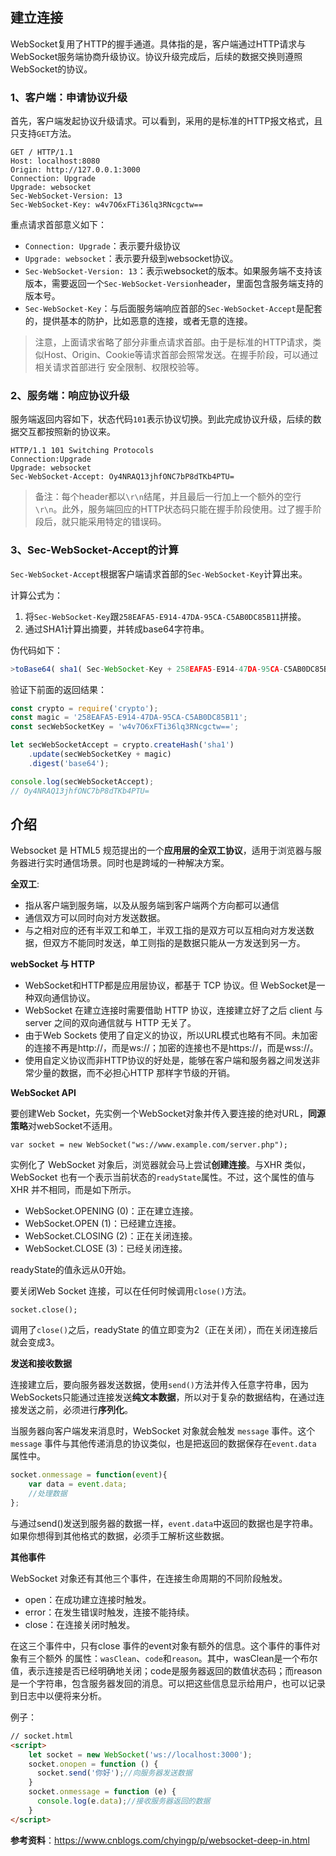 ## 建立连接

WebSocket复用了HTTP的握手通道。具体指的是，客户端通过HTTP请求与WebSocket服务端协商升级协议。协议升级完成后，后续的数据交换则遵照WebSocket的协议。

### 1、客户端：申请协议升级

首先，客户端发起协议升级请求。可以看到，采用的是标准的HTTP报文格式，且只支持`GET`方法。

```http
GET / HTTP/1.1
Host: localhost:8080
Origin: http://127.0.0.1:3000
Connection: Upgrade
Upgrade: websocket
Sec-WebSocket-Version: 13
Sec-WebSocket-Key: w4v7O6xFTi36lq3RNcgctw==
```

重点请求首部意义如下：

- `Connection: Upgrade`：表示要升级协议
- `Upgrade: websocket`：表示要升级到websocket协议。
- `Sec-WebSocket-Version: 13`：表示websocket的版本。如果服务端不支持该版本，需要返回一个`Sec-WebSocket-Version`header，里面包含服务端支持的版本号。
- `Sec-WebSocket-Key`：与后面服务端响应首部的`Sec-WebSocket-Accept`是配套的，提供基本的防护，比如恶意的连接，或者无意的连接。

> 注意，上面请求省略了部分非重点请求首部。由于是标准的HTTP请求，类似Host、Origin、Cookie等请求首部会照常发送。在握手阶段，可以通过相关请求首部进行 安全限制、权限校验等。

### 2、服务端：响应协议升级

服务端返回内容如下，状态代码`101`表示协议切换。到此完成协议升级，后续的数据交互都按照新的协议来。

```http
HTTP/1.1 101 Switching Protocols
Connection:Upgrade
Upgrade: websocket
Sec-WebSocket-Accept: Oy4NRAQ13jhfONC7bP8dTKb4PTU=
```

> 备注：每个header都以`\r\n`结尾，并且最后一行加上一个额外的空行`\r\n`。此外，服务端回应的HTTP状态码只能在握手阶段使用。过了握手阶段后，就只能采用特定的错误码。

### 3、Sec-WebSocket-Accept的计算

`Sec-WebSocket-Accept`根据客户端请求首部的`Sec-WebSocket-Key`计算出来。

计算公式为：

1. 将`Sec-WebSocket-Key`跟`258EAFA5-E914-47DA-95CA-C5AB0DC85B11`拼接。
2. 通过SHA1计算出摘要，并转成base64字符串。

伪代码如下：

```javascript
>toBase64( sha1( Sec-WebSocket-Key + 258EAFA5-E914-47DA-95CA-C5AB0DC85B11 )  )
```

验证下前面的返回结果：

```javascript
const crypto = require('crypto');
const magic = '258EAFA5-E914-47DA-95CA-C5AB0DC85B11';
const secWebSocketKey = 'w4v7O6xFTi36lq3RNcgctw==';

let secWebSocketAccept = crypto.createHash('sha1')
	.update(secWebSocketKey + magic)
	.digest('base64');

console.log(secWebSocketAccept);
// Oy4NRAQ13jhfONC7bP8dTKb4PTU=
```

## 介绍

Websocket 是 HTML5 规范提出的一个**应用层的全双工协议**，适用于浏览器与服务器进行实时通信场景。同时也是跨域的一种解决方案。

**全双工**:

- 指从客户端到服务端，以及从服务端到客户端两个方向都可以通信
- 通信双方可以同时向对方发送数据。
- 与之相对应的还有半双工和单工，半双工指的是双方可以互相向对方发送数据，但双方不能同时发送，单工则指的是数据只能从一方发送到另一方。

**webSocket 与 HTTP**

- WebSocket和HTTP都是应用层协议，都基于 TCP 协议。但 WebSocket是一种双向通信协议。
- WebSocket 在建立连接时需要借助 HTTP 协议，连接建立好了之后 client 与 server 之间的双向通信就与 HTTP 无关了。
- 由于Web Sockets 使用了自定义的协议，所以URL模式也略有不同。未加密的连接不再是http://，而是ws://；加密的连接也不是https://，而是wss://。
- 使用自定义协议而非HTTP协议的好处是，能够在客户端和服务器之间发送非常少量的数据，而不必担心HTTP 那样字节级的开销。

**WebSocket API**

要创建Web Socket，先实例一个WebSocket对象并传入要连接的绝对URL，**同源策略**对webSocket不适用。

```
var socket = new WebSocket("ws://www.example.com/server.php");
```

实例化了 WebSocket 对象后，浏览器就会马上尝试**创建连接**。与XHR 类似，WebSocket 也有一个表示当前状态的`readyState`属性。不过，这个属性的值与XHR 并不相同，而是如下所示。

- WebSocket.OPENING (0)：正在建立连接。
- WebSocket.OPEN (1)：已经建立连接。
- WebSocket.CLOSING (2)：正在关闭连接。
- WebSocket.CLOSE (3)：已经关闭连接。

readyState的值永远从0开始。

要关闭Web Socket 连接，可以在任何时候调用`close()`方法。

```
socket.close();
```

调用了`close()`之后，readyState 的值立即变为2（正在关闭），而在关闭连接后就会变成3。

**发送和接收数据**

连接建立后，要向服务器发送数据，使用`send()`方法并传入任意字符串，因为WebSockets只能通过连接发送**纯文本数据**，所以对于复杂的数据结构，在通过连接发送之前，必须进行**序列化**。

当服务器向客户端发来消息时，WebSocket 对象就会触发 `message` 事件。这个`message` 事件与其他传递消息的协议类似，也是把返回的数据保存在`event.data` 属性中。

```js
socket.onmessage = function(event){
    var data = event.data;
    //处理数据
};
```

与通过send()发送到服务器的数据一样，`event.data`中返回的数据也是字符串。如果你想得到其他格式的数据，必须手工解析这些数据。

**其他事件**

WebSocket 对象还有其他三个事件，在连接生命周期的不同阶段触发。

- open：在成功建立连接时触发。
- error：在发生错误时触发，连接不能持续。
- close：在连接关闭时触发。

在这三个事件中，只有close 事件的event对象有额外的信息。这个事件的事件对象有三个额外 的属性：`wasClean`、`code`和`reason`。其中，wasClean是一个布尔值，表示连接是否已经明确地关闭；code是服务器返回的数值状态码；而reason是一个字符串，包含服务器发回的消息。可以把这些信息显示给用户，也可以记录到日志中以便将来分析。

例子：

```html
// socket.html
<script>
    let socket = new WebSocket('ws://localhost:3000');
    socket.onopen = function () {
      socket.send('你好');//向服务器发送数据
    }
    socket.onmessage = function (e) {
      console.log(e.data);//接收服务器返回的数据
    }
</script>
```







**参考资料**：https://www.cnblogs.com/chyingp/p/websocket-deep-in.html

